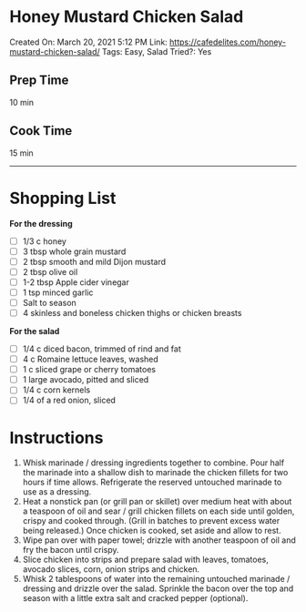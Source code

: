 # Honey Mustard Chicken Salad

Created On: March 20, 2021 5:12 PM
Link: https://cafedelites.com/honey-mustard-chicken-salad/
Tags: Easy, Salad
Tried?: Yes

## Prep Time

10 min

## Cook Time

15 min

---

# Shopping List

**For the dressing**

- [ ]  1/3 c honey
- [ ]  3 tbsp whole grain mustard
- [ ]  2 tbsp smooth and mild Dijon mustard
- [ ]  2 tbsp olive oil
- [ ]  1-2 tbsp Apple cider vinegar
- [ ]  1 tsp minced garlic
- [ ]  Salt to season
- [ ]  4 skinless and boneless chicken thighs or chicken breasts

**For the salad**

- [ ]  1/4 c diced bacon, trimmed of rind and fat
- [ ]  4 c Romaine lettuce leaves, washed
- [ ]  1 c sliced grape or cherry tomatoes
- [ ]  1 large avocado, pitted and sliced
- [ ]  1/4 c corn kernels
- [ ]  1/4 of a red onion, sliced

# Instructions

1. Whisk marinade / dressing ingredients together to combine. Pour half the marinade into a shallow dish to marinade the chicken fillets for two hours if time allows. Refrigerate the reserved untouched marinade to use as a dressing.
2. Heat a nonstick pan (or grill pan or skillet) over medium heat with about a teaspoon of oil and sear / grill chicken fillets on each side until golden, crispy and cooked through. (Grill in batches to prevent excess water being released.) Once chicken is cooked, set aside and allow to rest.
3. Wipe pan over with paper towel; drizzle with another teaspoon of oil and fry the bacon until crispy.
4. Slice chicken into strips and prepare salad with leaves, tomatoes, avocado slices, corn, onion strips and chicken.
5. Whisk 2 tablespoons of water into the remaining untouched marinade / dressing and drizzle over the salad. Sprinkle the bacon over the top and season with a little extra salt and cracked pepper (optional).